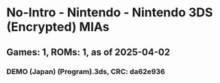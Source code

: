 # No-Intro - Nintendo - Nintendo 3DS (Encrypted) MIAs
## Games: 1, ROMs: 1, as of 2025-04-02

### DEMO (Japan) (Program).3ds, CRC: da62e936
